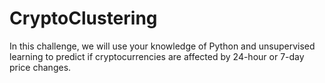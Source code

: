 # CryptoClustering
In this challenge, we will use your knowledge of Python and unsupervised learning to predict if cryptocurrencies are affected by 24-hour or 7-day price changes.



